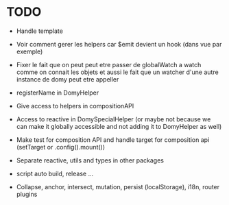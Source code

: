 # TODO

- Handle template

- Voir comment gerer les helpers car $emit devient un hook (dans vue par exemple)

- Fixer le fait que on peut peut etre passer de globalWatch a watch comme on connait les objets et aussi le fait que un watcher d'une autre instance de domy peut etre appeller
- registerName in DomyHelper
- Give access to helpers in compositionAPI
- Access to reactive in DomySpecialHelper (or maybe not because we can make it globally accessible and not adding it to DomyHelper as well)
- Make test for composition API and handle target for composition api (setTarget or .config().mount())
- Separate reactive, utils and types in other packages
- script auto build, release ...

- Collapse, anchor, intersect, mutation, persist (localStorage), i18n, router plugins
